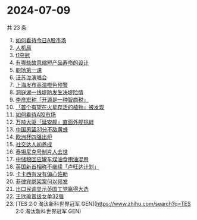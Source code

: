 # 2024-07-09

共 23 条

<!-- BEGIN -->
<!-- 最后更新时间 Tue Jul 09 2024 22:12:21 GMT+0800 (China Standard Time) -->

1. [如何看待今日A股市场](https://www.zhihu.com/search?q=如何看待今日A股市场)
1. [人机局](https://www.zhihu.com/search?q=人机局)
1. [t1夺冠](https://www.zhihu.com/search?q=t1夺冠)
1. [有哪些故意缩短产品寿命的设计](https://www.zhihu.com/search?q=有哪些故意缩短产品寿命的设计)
1. [职场第一课](https://www.zhihu.com/search?q=职场第一课)
1. [汪苏泷演唱会](https://www.zhihu.com/search?q=汪苏泷演唱会)
1. [上海发布高温橙色预警](https://www.zhihu.com/search?q=上海发布高温橙色预警)
1. [洞庭湖一线堤防发生决堤险情](https://www.zhihu.com/search?q=洞庭湖一线堤防发生决堤险情)
1. [李彦宏称「开源是一种智商税」](https://www.zhihu.com/search?q=李彦宏称「开源是一种智商税」)
1. [「首个有望在火星存活的植物」被发现](https://www.zhihu.com/search?q=「首个有望在火星存活的植物」被发现)
1. [如何看待A股市场](https://www.zhihu.com/search?q=如何看待A股市场)
1. [万吨大驱「延安舰」直面外舰挑衅](https://www.zhihu.com/search?q=万吨大驱「延安舰」直面外舰挑衅)
1. [中国男篮31分不敌黄蜂](https://www.zhihu.com/search?q=中国男篮31分不敌黄蜂)
1. [欧洲杯四强出炉](https://www.zhihu.com/search?q=欧洲杯四强出炉)
1. [社交达人初养成](https://www.zhihu.com/search?q=社交达人初养成)
1. [泰坦尼克号制片人去世](https://www.zhihu.com/search?q=泰坦尼克号制片人去世)
1. [中储粮回应罐车煤油食用油混用](https://www.zhihu.com/search?q=中储粮回应罐车煤油食用油混用)
1. [英国新首相称不继续「卢旺达计划」](https://www.zhihu.com/search?q=英国新首相称不继续「卢旺达计划」)
1. [卡卡西有没有偏心佐助](https://www.zhihu.com/search?q=卡卡西有没有偏心佐助)
1. [菲律宾绑架案何以频发](https://www.zhihu.com/search?q=菲律宾绑架案何以频发)
1. [出口民调显示英国工党赢得大选](https://www.zhihu.com/search?q=出口民调显示英国工党赢得大选)
1. [王欣瑜晋级女单32强](https://www.zhihu.com/search?q=王欣瑜晋级女单32强)
1. [TES 2:0 淘汰新科世界冠军 GEN](https://www.zhihu.com/search?q=TES 2:0
   淘汰新科世界冠军 GEN)

<!-- END -->
